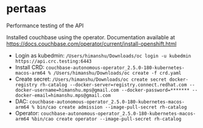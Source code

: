 # pertaas
Performance testing of the API

Installed couchbase using the operator. Documentation available at https://docs.couchbase.com/operator/current/install-openshift.html

* Login as kubedmin: `/Users/himanshu/Downloads/oc login -u kubedmin https://api.crc.testing:6443`
* Install CRD: `couchbase-autonomous-operator_2.5.0-180-kubernetes-macos-arm64 % /Users/himanshu/Downloads/oc create -f crd.yaml`
* Create secret: `/Users/himanshu/Downloads/oc create secret docker-registry rh-catalog --docker-server=registry.connect.redhat.com --docker-username=himanshu.mps@gmail.com --docker-password=******* --docker-email=himanshu.mps@gmail.com`
* DAC: `couchbase-autonomous-operator_2.5.0-180-kubernetes-macos-arm64 % bin/cao create admission --image-pull-secret rh-catalog`
* Operator: `couchbase-autonomous-operator_2.5.0-180-kubernetes-macos-arm64 %bin/cao create operator --image-pull-secret rh-catalog`
